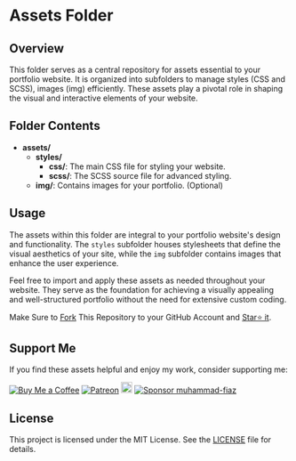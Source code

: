 # Assets Folder

## Overview

This folder serves as a central repository for assets essential to your portfolio website. It is organized into subfolders to manage styles (CSS and SCSS), images (img) efficiently. These assets play a pivotal role in shaping the visual and interactive elements of your website.

## Folder Contents

- **assets/**
    - **styles/**
        - **css/**: The main CSS file for styling your website.
        - **scss/**: The SCSS source file for advanced styling.
    - **img/**: Contains images for your portfolio. (Optional)

## Usage

The assets within this folder are integral to your portfolio website's design and functionality. The `styles` subfolder houses stylesheets that define the visual aesthetics of your site, while the `img` subfolder contains images that enhance the user experience.


Feel free to import and apply these assets as needed throughout your website. They serve as the foundation for achieving a visually appealing and well-structured portfolio without the need for extensive custom coding.

Make Sure to [Fork](https://github.com/muhammad-fiaz/portfolio/fork) This Repository to your GitHub Account and [Star⭐ it](https://github.com/muhammad-fiaz/portfolio/stargazers).

## Support Me

If you find these assets helpful and enjoy my work, consider supporting me:

[![Buy Me a Coffee](https://img.shields.io/badge/Buy%20Me%20a%20Coffee-Donate-orange?logo=buy-me-a-coffee&s=20)](https://www.buymeacoffee.com/muhammadfiaz)
[![Patreon](https://img.shields.io/badge/Patreon-Support-red?logo=patreon&s=20)](https://www.patreon.com/muhammad_fiaz)
<a href="https://ko-fi.com/muhammadfiaz"><img src="https://ko-fi.com/img/githubbutton_sm.svg" alt="Ko-fi" height="20"></a>
[![Sponsor muhammad-fiaz](https://img.shields.io/badge/Sponsor-muhammad--fiaz-brightgreen?logo=github)](https://github.com/sponsors/muhammad-fiaz)

## License

This project is licensed under the MIT License. See the [LICENSE](https://github.com/muhammad-fiaz/portfolio/blob/main/LICENSE.md) file for details.
